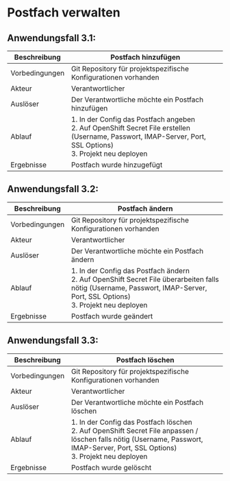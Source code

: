 # Postfach verwalten

## Anwendungsfall 3.1:

| Beschreibung | Postfach hinzufügen |
| ------------- | --- |
| Vorbedingungen | Git Repository für projektspezifische Konfigurationen vorhanden |
| Akteur | Verantwortlicher |
| Auslöser | Der Verantwortliche möchte ein Postfach hinzufügen |
| Ablauf | 1. In der Config das Postfach angeben <br/> 2. Auf OpenShift Secret File erstellen (Username, Passwort, IMAP-Server, Port, SSL Options) <br/> 3. Projekt neu deployen |
| Ergebnisse | Postfach wurde hinzugefügt |

## Anwendungsfall 3.2:

| Beschreibung | Postfach ändern |
| ------------- | --- |
| Vorbedingungen | Git Repository für projektspezifische Konfigurationen vorhanden |
| Akteur | Verantwortlicher |
| Auslöser | Der Verantwortliche möchte ein Postfach ändern |
| Ablauf | 1. In der Config das Postfach ändern <br/> 2. Auf OpenShift Secret File überarbeiten falls nötig (Username, Passwort, IMAP-Server, Port, SSL Options) <br/> 3. Projekt neu deployen |
| Ergebnisse | Postfach wurde geändert |

## Anwendungsfall 3.3:

| Beschreibung | Postfach löschen |
| ------------- | --- |
| Vorbedingungen | Git Repository für projektspezifische Konfigurationen vorhanden |
| Akteur | Verantwortlicher |
| Auslöser | Der Verantwortliche möchte ein Postfach löschen |
| Ablauf | 1. In der Config das Postfach löschen <br/> 2. Auf OpenShift Secret File anpassen / löschen falls nötig (Username, Passwort, IMAP-Server, Port, SSL Options) <br/> 3. Projekt neu deployen |
| Ergebnisse | Postfach wurde gelöscht |
